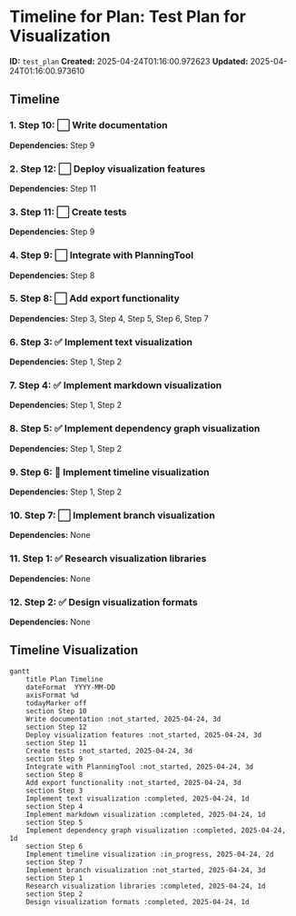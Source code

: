# Timeline for Plan: Test Plan for Visualization

**ID:** `test_plan`
**Created:** 2025-04-24T01:16:00.972623
**Updated:** 2025-04-24T01:16:00.973610

## Timeline

### 1. Step 10: ⬜ Write documentation

**Dependencies:** Step 9

### 2. Step 12: ⬜ Deploy visualization features

**Dependencies:** Step 11

### 3. Step 11: ⬜ Create tests

**Dependencies:** Step 9

### 4. Step 9: ⬜ Integrate with PlanningTool

**Dependencies:** Step 8

### 5. Step 8: ⬜ Add export functionality

**Dependencies:** Step 3, Step 4, Step 5, Step 6, Step 7

### 6. Step 3: ✅ Implement text visualization

**Dependencies:** Step 1, Step 2

### 7. Step 4: ✅ Implement markdown visualization

**Dependencies:** Step 1, Step 2

### 8. Step 5: ✅ Implement dependency graph visualization

**Dependencies:** Step 1, Step 2

### 9. Step 6: 🔄 Implement timeline visualization

**Dependencies:** Step 1, Step 2

### 10. Step 7: ⬜ Implement branch visualization

**Dependencies:** None

### 11. Step 1: ✅ Research visualization libraries

**Dependencies:** None

### 12. Step 2: ✅ Design visualization formats

**Dependencies:** None

## Timeline Visualization

```mermaid
gantt
    title Plan Timeline
    dateFormat  YYYY-MM-DD
    axisFormat %d
    todayMarker off
    section Step 10
    Write documentation :not_started, 2025-04-24, 3d
    section Step 12
    Deploy visualization features :not_started, 2025-04-24, 3d
    section Step 11
    Create tests :not_started, 2025-04-24, 3d
    section Step 9
    Integrate with PlanningTool :not_started, 2025-04-24, 3d
    section Step 8
    Add export functionality :not_started, 2025-04-24, 3d
    section Step 3
    Implement text visualization :completed, 2025-04-24, 1d
    section Step 4
    Implement markdown visualization :completed, 2025-04-24, 1d
    section Step 5
    Implement dependency graph visualization :completed, 2025-04-24, 1d
    section Step 6
    Implement timeline visualization :in_progress, 2025-04-24, 2d
    section Step 7
    Implement branch visualization :not_started, 2025-04-24, 3d
    section Step 1
    Research visualization libraries :completed, 2025-04-24, 1d
    section Step 2
    Design visualization formats :completed, 2025-04-24, 1d
```